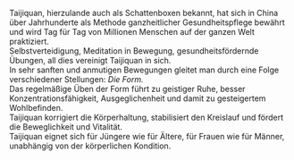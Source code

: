 Taijiquan, hierzulande auch als Schattenboxen bekannt, hat sich in China über Jahrhunderte als Methode ganzheitlicher Gesundheitspflege bewährt und wird Tag für Tag von Millionen Menschen auf der ganzen Welt praktiziert.  
Selbstverteidigung, Meditation in Bewegung, gesundheitsfördernde Übungen, all dies vereinigt Taijiquan in sich.  
In sehr sanften und anmutigen Bewegungen gleitet man durch eine Folge verschiedener Stellungen: *Die Form.*  
Das regelmäßige Üben der Form führt zu geistiger Ruhe, besser Konzentrationsfähigkeit, Ausgeglichenheit und damit zu gesteigertem Wohlbefinden.  
Taijiquan korrigiert die Körperhaltung, stabilisiert den Kreislauf und fördert die Beweglichkeit und Vitalität.  
Taijiquan eignet sich für Jüngere wie für Ältere, für Frauen wie für Männer, unabhängig von der körperlichen Kondition.
